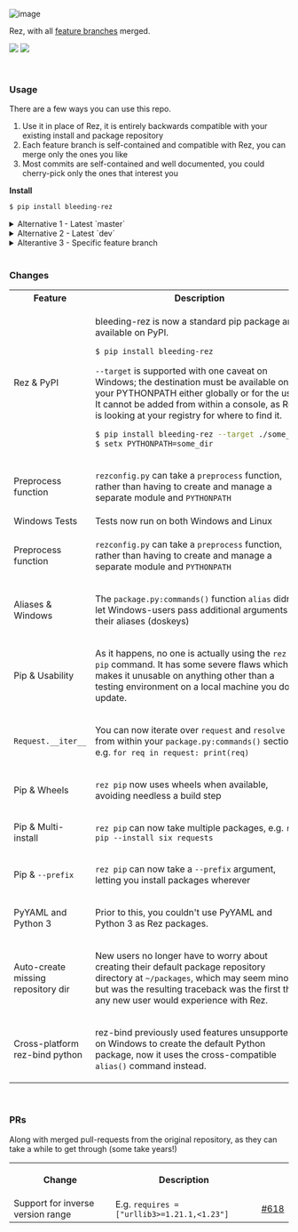 
![image](https://user-images.githubusercontent.com/2152766/56459362-3eb1ff00-638a-11e9-9db4-6ae83f6dc70f.png)

Rez, with all [feature branches](https://github.com/mottosso/bleeding-rez/branches/all?utf8=%E2%9C%93&query=feature%2F) merged.

[![](https://ci.appveyor.com/api/projects/status/github/mottosso/bleeding-rez?branch=dev&svg=true&passingText=dev%20-%20OK&failingText=master%20-%20failing&pendingText=master%20-%20pending)](https://ci.appveyor.com/project/mottosso/bleeding-rez)
[![](https://ci.appveyor.com/api/projects/status/github/mottosso/bleeding-rez?branch=master&svg=true&passingText=master%20-%20OK&failingText=dev%20-%20failing&pendingText=master%20-%20pending)](https://ci.appveyor.com/project/mottosso/bleeding-rez)

<br>

### Usage

There are a few ways you can use this repo.

1. Use it in place of Rez, it is entirely backwards compatible with your existing install and package repository
1. Each feature branch is self-contained and compatible with Rez, you can merge only the ones you like
2. Most commits are self-contained and well documented, you could cherry-pick only the ones that interest you

**Install**

```bash
$ pip install bleeding-rez
```

<details>
    <summary>Alternative 1 - Latest `master`</summary>

Each release on PyPI comes from tagged commits on master.

```bash
$ pip install git+https://github.com/mottosso/bleeding-rez.git
```
</details>


<details>
    <summary>Alternative 2 - Latest `dev`</summary>

Where development happens, with commits that are later cherry-picked into `master` and their corresponding feature branch.

```bash
$ pip install git+https://github.com/mottosso/bleeding-rez.git
```
</details>


<details>
    <summary>Alterantive 3 - Specific feature branch</summary>

Each feature works both standalone and together.

```bash
$ pip install git+https://github.com/mottosso/bleeding-rez.git@feature/windows-alias-additional-argument
```
</details>

<br>

### Changes

<table>
    <tr>
        <th width="25%">Feature</th>
        <th>Description</th>
        <th></th>
    </tr>
    <tr></tr>
    <tr>
        <td>Rez & PyPI</td>
        <td>

bleeding-rez is now a standard pip package and available on PyPI.

```bash
$ pip install bleeding-rez
```

`--target` is supported with one caveat on Windows; the destination must be available on your PYTHONPATH either globally or for the user. It cannot be added from within a console, as Rez is looking at your registry for where to find it.

```bash
$ pip install bleeding-rez --target ./some_dir
$ setx PYTHONPATH=some_dir
```
</td>
        <td><a href=https://github.com/mottosso/bleeding-rez/tree/feature/windows-appveyor><i>link</i></a></td>
    <tr></tr>
    </tr>
        <td>Preprocess function</td>
        <td>

`rezconfig.py` can take a `preprocess` function, rather than having to create and manage a separate module and `PYTHONPATH`</td>
        <td><a href=https://github.com/mottosso/bleeding-rez/tree/feature/windows-appveyor><i>link</i></a></td>
    </tr>
    <tr>
        <td>Windows Tests</td>
        <td>Tests now run on both Windows and Linux</td>
        <td><a href=https://github.com/mottosso/bleeding-rez/tree/feature/windows-appveyor><i>link</i></a></td>
    <tr></tr>
    </tr>
        <td>Preprocess function</td>
        <td>

`rezconfig.py` can take a `preprocess` function, rather than having to create and manage a separate module and `PYTHONPATH`</td>
        <td><a href=https://github.com/mottosso/bleeding-rez/tree/feature/windows-appveyor><i>link</i></a></td>
    </tr>
    <tr></tr>
    <tr>
        <td>Aliases & Windows</td>
        <td>

The `package.py:commands()` function `alias` didn't let Windows-users pass additional arguments to their aliases (doskeys)</td>
        <td><a href=https://github.com/mottosso/bleeding-rez/tree/feature/windows-alias-additional-arguments><i>link</i></a></td>
    </tr>
    <tr></tr>
    <tr>
        <td>Pip & Usability</td>
        <td>

As it happens, no one is actually using the `rez pip` command. It has some severe flaws which makes it unusable on anything other than a testing environment on a local machine you don't update.</td>
        <td><a href=https://github.com/mottosso/bleeding-rez/tree/feature/useful-pip><i>link</i></a></td>
    </tr>
    <tr></tr>
    <tr>
        <td>`Request.__iter__`</td>
        <td>

You can now iterate over `request` and `resolve` from within your `package.py:commands()` section, e.g. `for req in request: print(req)`
<td><a href=https://github.com/mottosso/bleeding-rez/tree/feature/iterate-over-request><i>link</i></a></td>
    </tr>
    <tr></tr>
    <tr>
        <td>Pip & Wheels</td>
        <td>

`rez pip` now uses wheels when available, avoiding needless a build step</td>
        <td><a href=https://github.com/mottosso/bleeding-rez/tree/feature/pip-wheels-windows><i>link</i></a></td>
    </tr>
    <tr></tr>
    <tr>
        <td>Pip & Multi-install</td>
        <td>

`rez pip` can now take multiple packages, e.g. `rez pip --install six requests`</td>
        <td><a href=https://github.com/mottosso/bleeding-rez/tree/feature/pip-multipleinstall><i>link</i></a></td>
    </tr>
    <tr></tr>
    <tr>
        <td>Pip & `--prefix`</td>
        <td>

`rez pip` can now take a `--prefix` argument, letting you install packages wherever</td>
        <td><a href=https://github.com/mottosso/bleeding-rez/tree/feature/pip-prefix><i>link</i></a></td>
    </tr>
    <tr>
        <td>PyYAML and Python 3</td>
        <td>

Prior to this, you couldn't use PyYAML and Python 3 as Rez packages.</td>
        <td><a href=https://github.com/mottosso/bleeding-rez/tree/feature/pip-multipleinstall><i>link</i></a></td>
    </tr>
    <tr>
        <td>Auto-create missing repository dir</td>
        <td>

New users no longer have to worry about creating their default package repository directory at `~/packages`, which may seem minor but was the resulting traceback was the first thing any new user would experience with Rez.</td>
        <td><a href=https://github.com/nerdvegas/rez/pull/623><i>PR</i></a></td>
    </tr>
    <tr>
        <td>Cross-platform rez-bind python</td>
        <td>

rez-bind previously used features unsupported on Windows to create the default Python package, now it uses the cross-compatible `alias()` command instead.</td>
        <td><a href=https://github.com/nerdvegas/rez/pull/624><i>PR</i></a></td>
    </tr>
</table>

<br>

### PRs

Along with merged pull-requests from the original repository, as they can take a while to get through (some take years!)

<table>
    <tr>
        <th>

Change</th>
        <th>Description</th>
        <th></th>
    </tr>
    <tr></tr>
    <tr>
        <td>Support for inverse version range</td>
        <td>E.g. `requires = ["urllib3>=1.21.1,<1.23"]`</td>
        <td>[#618](https://github.com/nerdvegas/rez/pull/618)</td>
    </tr>
</table>
